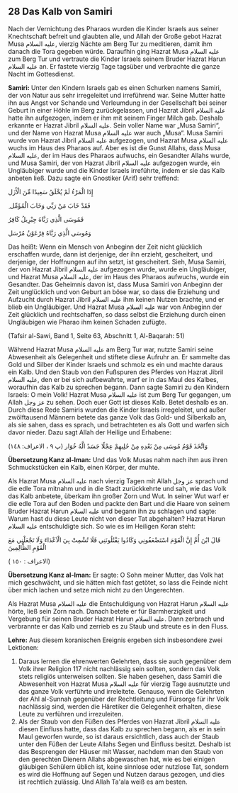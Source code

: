 ## 28 Das Kalb von Samiri

Nach der Vernichtung des Pharaos wurden die Kinder Israels aus seiner Knechtschaft befreit und glaubten alle, und Allah der Große gebot Hazrat Musa عليه السلام, vierzig Nächte am Berg Tur zu meditieren, damit ihm danach die Tora gegeben würde. Daraufhin ging Hazrat Musa عليه السلام zum Berg Tur und vertraute die Kinder Israels seinem Bruder Hazrat Harun عليه السلام an. Er fastete vierzig Tage tagsüber und verbrachte die ganze Nacht im Gottesdienst.

**Samiri:** Unter den Kindern Israels gab es einen Schurken namens Samiri, der von Natur aus sehr irregeleitet und irreführend war. Seine Mutter hatte ihn aus Angst vor Schande und Verleumdung in der Gesellschaft bei seiner Geburt in einer Höhle im Berg zurückgelassen, und Hazrat Jibril عليه السلام hatte ihn aufgezogen, indem er ihm mit seinem Finger Milch gab. Deshalb erkannte er Hazrat Jibril عليه السلام. Sein voller Name war „Musa Samiri“, und der Name von Hazrat Musa عليه السلام war auch „Musa“. Musa Samiri wurde von Hazrat Jibril عليه السلام aufgezogen, und Hazrat Musa عليه السلام wuchs im Haus des Pharaos auf. Aber es ist die Gunst Allahs, dass Musa عليه السلام, der im Haus des Pharaos aufwuchs, ein Gesandter Allahs wurde, und Musa Samiri, der von Hazrat Jibril عليه السلام aufgezogen wurde, ein Ungläubiger wurde und die Kinder Israels irreführte, indem er sie das Kalb anbeten ließ. Dazu sagte ein Gnostiker (Arif) sehr treffend:


إِذَا الْمَرْءُ لَمْ يُخْلَقُ سَعِيدًا مِّنَ الْأَزَل

ِ فَقَدْ خَابَ مَنْ رَبِّي وَخَابَ الْمُؤَمِّل

فَمُوسَى الَّذِي رَبَّاهُ جِبْرِيلُ كَافِرُ

وَمُوسَى الَّذِي رَبَّاهُ فِرْعَوْنُ مُرْسَل


Das heißt: Wenn ein Mensch von Anbeginn der Zeit nicht glücklich erschaffen wurde, dann ist derjenige, der ihn erzieht, gescheitert, und derjenige, der Hoffnungen auf ihn setzt, ist gescheitert. Sieh, Musa Samiri, der von Hazrat Jibril عليه السلام aufgezogen wurde, wurde ein Ungläubiger, und Hazrat Musa عليه السلام, der im Haus des Pharaos aufwuchs, wurde ein Gesandter. Das Geheimnis davon ist, dass Musa Samiri von Anbeginn der Zeit unglücklich und von Geburt an böse war, so dass die Erziehung und Aufzucht durch Hazrat Jibril عليه السلام ihm keinen Nutzen brachte, und er blieb ein Ungläubiger. Und Hazrat Musa عليه السلام war von Anbeginn der Zeit glücklich und rechtschaffen, so dass selbst die Erziehung durch einen Ungläubigen wie Pharao ihm keinen Schaden zufügte.

(Tafsir al-Sawi, Band 1, Seite 63, Abschnitt 1, Al-Baqarah: 51)

Während Hazrat Musa عليه السلام am Berg Tur war, nutzte Samiri seine Abwesenheit als Gelegenheit und stiftete diese Aufruhr an. Er sammelte das Gold und Silber der Kinder Israels und schmolz es ein und machte daraus ein Kalb. Und den Staub von den Fußspuren des Pferdes von Hazrat Jibril عليه السلام, den er bei sich aufbewahrte, warf er in das Maul des Kalbes, woraufhin das Kalb zu sprechen begann. Dann sagte Samiri zu den Kindern Israels: O mein Volk! Hazrat Musa عليه السلام ist zum Berg Tur gegangen, um Allah عز وجل zu sehen. Doch euer Gott ist dieses Kalb. Betet deshalb es an. Durch diese Rede Samiris wurden die Kinder Israels irregeleitet, und außer zwölftausend Männern betete das ganze Volk das Gold- und Silberkalb an, als sie sahen, dass es sprach, und betrachteten es als Gott und warfen sich davor nieder. Dazu sagt Allah der Heilige und Erhabene:

وَاتَّخَذَ قَوْمُ مُوسَى مِنْ بَعْدِهِ مِنْ حُلِيهِمْ عِجْلًا جَسَدً الَّهُ خُوَار (پ ۹ ، الاعراف: ١٤٨)

**Übersetzung Kanz al-Iman:** Und das Volk Musas nahm nach ihm aus ihren Schmuckstücken ein Kalb, einen Körper, der muhte.

Als Hazrat Musa عليه السلام nach vierzig Tagen mit Allah عز وجل sprach und die edle Tora mitnahm und in die Stadt zurückkehrte und sah, wie das Volk das Kalb anbetete, überkam ihn großer Zorn und Wut. In seiner Wut warf er die edle Tora auf den Boden und packte den Bart und die Haare von seinem Bruder Hazrat Harun عليه السلام und begann ihn zu schlagen und sagte: Warum hast du diese Leute nicht von dieser Tat abgehalten? Hazrat Harun عليه السلام entschuldigte sich. So wie es im Heiligen Koran steht:

قَالَ ابْنَ أُمَّ إِنَّ الْقَوْمَ اسْتَضْعَفُونِي وَكَادُوا يَقْتُلُونَنِي فَلَا تُشْمِتْ بِيَ الْاَعْدَاءَ وَلَا تَجْعَلْنِي مَعَ الْقَوْمِ الظَّالِمِينَ 

( الاعراف : ١٥٠)

**Übersetzung Kanz al-Iman:** Er sagte: O Sohn meiner Mutter, das Volk hat mich geschwächt, und sie hätten mich fast getötet, so lass die Feinde nicht über mich lachen und setze mich nicht zu den Ungerechten.

Als Hazrat Musa عليه السلام die Entschuldigung von Hazrat Harun عليه السلام hörte, ließ sein Zorn nach. Danach betete er für Barmherzigkeit und Vergebung für seinen Bruder Hazrat Harun عليه السلام. Dann zerbrach und verbrannte er das Kalb und zerrieb es zu Staub und streute es in den Fluss.

**Lehre:** Aus diesem koranischen Ereignis ergeben sich insbesondere zwei Lektionen:

1. Daraus lernen die ehrenwerten Gelehrten, dass sie auch gegenüber dem Volk ihrer Religion
   117
   nicht nachlässig sein sollten, sondern das Volk stets religiös unterweisen sollten. Sie haben gesehen, dass Samiri die Abwesenheit von Hazrat Musa عليه السلام für vierzig Tage ausnutzte und das ganze Volk verführte und irreleitete. Genauso, wenn die Gelehrten der Ahl al-Sunnah gegenüber der Rechtleitung und Fürsorge für ihr Volk nachlässig sind, werden die Häretiker die Gelegenheit erhalten, diese Leute zu verführen und irrezuleiten.
2. Als der Staub von den Füßen des Pferdes von Hazrat Jibril عليه السلام diesen Einfluss hatte, dass das Kalb zu sprechen begann, als er in sein Maul geworfen wurde, so ist daraus ersichtlich, dass auch der Staub unter den Füßen der Leute Allahs Segen und Einfluss besitzt. Deshalb ist das Besprengen der Häuser mit Wasser, nachdem man den Staub von den gerechten Dienern Allahs abgewaschen hat, wie es bei einigen gläubigen Schülern üblich ist, keine sinnlose oder nutzlose Tat, sondern es wird die Hoffnung auf Segen und Nutzen daraus gezogen, und dies ist rechtlich zulässig. Und Allah Ta'ala weiß es am besten.
